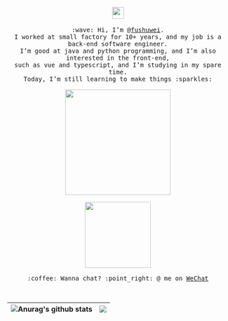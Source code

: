 <p align="center">
  <img src="https://user-images.githubusercontent.com/5679180/79618120-0daffb80-80be-11ea-819e-d2b0fa904d07.gif" width="27px">
  <br/><br/>
  <samp>
    :wave: Hi, I’m <a href="https://github.com/fushuwei">@fushuwei</a>.
    <br/>
    I worked at small factory for 10+ years, and my job is a back-end software engineer.
    <br/>
    I’m good at java and python programming, and I’m also interested in the front-end,
    <br/>
    such as vue and typescript, and I’m studying in my spare time.
    <br/>
    Today, I’m still learning to make things :sparkles:
    <br/><br/>
    <img src="https://i.imgur.com/kdKhgx6.gif" width="240px" align="center">
    <br/><br/>
    <img src="https://profile-counter.glitch.me/fushuwei/count.svg" width="150px" align="center">
    <br/><br/>
    :coffee: Wanna chat? :point_right: @ me on <a href="https://user.qzone.qq.com/331044761">WeChat</a>
  </samp>
</p>
<br/>

| <img align="center" src="https://github-readme-stats.vercel.app/api?username=fushuwei&show_icons=true&include_all_commits=true&theme=buefy&hide_border=true&locale=cn" alt="Anurag's github stats" /> | <img align="center" src="https://github-readme-stats.vercel.app/api/top-langs/?username=fushuwei&layout=compact&theme=buefy&hide_border=true&locale=cn" /> |
| ------------- | ------------- |

<!---
## Github Stats
![Github Stats](https://github-readme-stats.vercel.app/api?username=fushuwei&show_icons=true&title_color=fff&icon_color=79ff97&text_color=9f9f9f&bg_color=151515)
--->

<!---
## Visitor Count
![Visitor Count](https://profile-counter.glitch.me/fushuwei/count.svg)
--->

<!---
fushuwei/fushuwei is a ✨ special ✨ repository because its `README.md` (this file) appears on your GitHub profile.
You can click the Preview link to take a look at your changes.
--->
